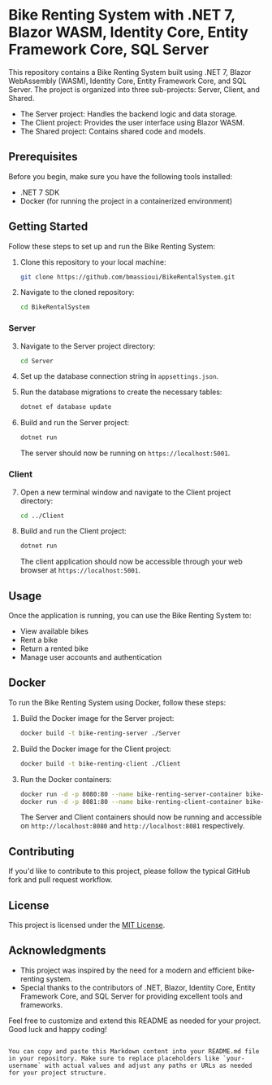 # Bike Renting System with .NET 7, Blazor WASM, Identity Core, Entity Framework Core, SQL Server

This repository contains a Bike Renting System built using .NET 7, Blazor WebAssembly (WASM), Identity Core, Entity Framework Core, and SQL Server. The project is organized into three sub-projects: Server, Client, and Shared.   
* The Server project: Handles the backend logic and data storage.
* The Client project: Provides the user interface using Blazor WASM.
* The Shared project: Contains shared code and models.

## Prerequisites

Before you begin, make sure you have the following tools installed:

- .NET 7 SDK
- Docker (for running the project in a containerized environment)

## Getting Started

Follow these steps to set up and run the Bike Renting System:

1. Clone this repository to your local machine:

   ```bash
   git clone https://github.com/bmassioui/BikeRentalSystem.git
   ```

2. Navigate to the cloned repository:

   ```bash
   cd BikeRentalSystem
   ```

### Server

3. Navigate to the Server project directory:

   ```bash
   cd Server
   ```

4. Set up the database connection string in `appsettings.json`.

5. Run the database migrations to create the necessary tables:

   ```bash
   dotnet ef database update
   ```

6. Build and run the Server project:

   ```bash
   dotnet run
   ```

   The server should now be running on `https://localhost:5001`.

### Client

7. Open a new terminal window and navigate to the Client project directory:

   ```bash
   cd ../Client
   ```

8. Build and run the Client project:

   ```bash
   dotnet run
   ```

   The client application should now be accessible through your web browser at `https://localhost:5001`.

## Usage

Once the application is running, you can use the Bike Renting System to:

- View available bikes
- Rent a bike
- Return a rented bike
- Manage user accounts and authentication

## Docker

To run the Bike Renting System using Docker, follow these steps:

1. Build the Docker image for the Server project:

   ```bash
   docker build -t bike-renting-server ./Server
   ```

2. Build the Docker image for the Client project:

   ```bash
   docker build -t bike-renting-client ./Client
   ```

3. Run the Docker containers:

   ```bash
   docker run -d -p 8080:80 --name bike-renting-server-container bike-renting-server
   docker run -d -p 8081:80 --name bike-renting-client-container bike-renting-client
   ```

   The Server and Client containers should now be running and accessible on `http://localhost:8080` and `http://localhost:8081` respectively.

## Contributing

If you'd like to contribute to this project, please follow the typical GitHub fork and pull request workflow.

## License

This project is licensed under the [MIT License](LICENSE).

## Acknowledgments

- This project was inspired by the need for a modern and efficient bike-renting system.
- Special thanks to the contributors of .NET, Blazor, Identity Core, Entity Framework Core, and SQL Server for providing excellent tools and frameworks.

Feel free to customize and extend this README as needed for your project. Good luck and happy coding!
```

You can copy and paste this Markdown content into your README.md file in your repository. Make sure to replace placeholders like `your-username` with actual values and adjust any paths or URLs as needed for your project structure.
